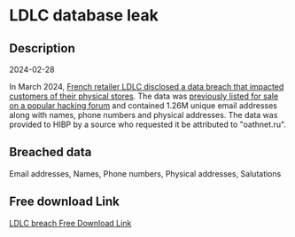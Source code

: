# LDLC database leak

## Description

2024-02-28

In March 2024, <a href="https://www.groupe-ldlc.com/information-relative-a-un-incident-de-cybersecurite-2/" target="_blank" rel="noopener">French retailer LDLC disclosed a data breach that impacted customers of their physical stores</a>. The data was <a href="https://x.com/H4ckManac/status/1763100569810420017" target="_blank" rel="noopener">previously listed for sale on a popular hacking forum</a> and contained 1.26M unique email addresses along with names, phone numbers and physical addresses. The data was provided to HIBP by a source who requested it be attributed to &quot;oathnet.ru&quot;.

## Breached data

Email addresses, Names, Phone numbers, Physical addresses, Salutations

## Free download Link

[LDLC breach Free Download Link](https://tinyurl.com/2b2k277t)